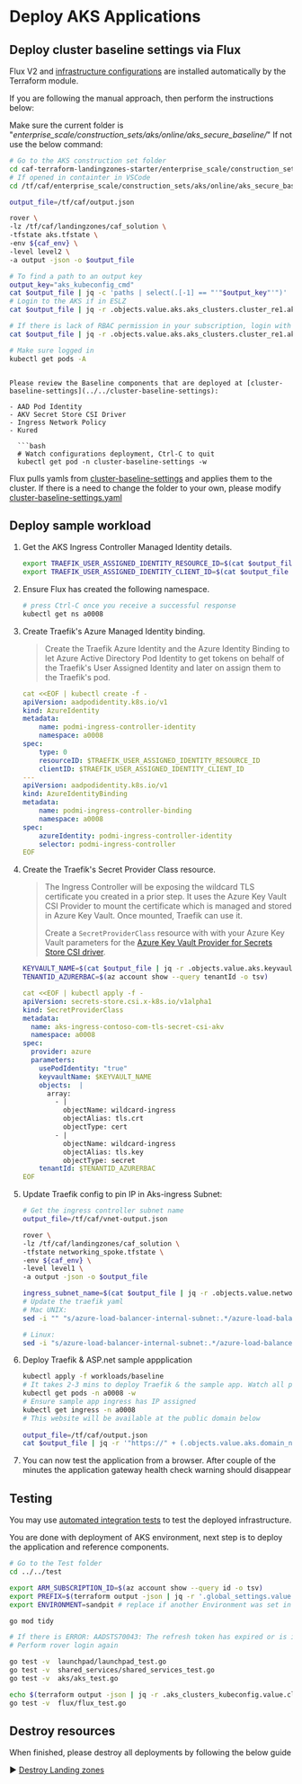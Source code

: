 # Deploy AKS Applications

## Deploy cluster baseline settings via Flux

Flux V2 and [infrastructure configurations](../../cluster-baseline-settings) are installed automatically by the Terraform module.

If you are following the manual approach, then perform the instructions below:

Make sure the current folder is "*enterprise_scale/construction_sets/aks/online/aks_secure_baseline/*"
If not use the below command:
  ```bash
  # Go to the AKS construction set folder
  cd caf-terraform-landingzones-starter/enterprise_scale/construction_sets/aks/online/aks_secure_baseline/
  # If opened in containter in VSCode
  cd /tf/caf/enterprise_scale/construction_sets/aks/online/aks_secure_baseline/
  ```

  ```bash
  output_file=/tf/caf/output.json

  rover \
  -lz /tf/caf/landingzones/caf_solution \
  -tfstate aks.tfstate \
  -env ${caf_env} \
  -level level2 \
  -a output -json -o $output_file

  # To find a path to an output key
  output_key="aks_kubeconfig_cmd"
  cat $output_file | jq -c 'paths | select(.[-1] == "'"$output_key"'")'
 # Login to the AKS if in ESLZ
  cat $output_file | jq -r .objects.value.aks.aks_clusters.cluster_re1.aks_kubeconfig_cmd | bash

  # If there is lack of RBAC permission in your subscription, login with Admin (not recommended for Production)
  cat $output_file | jq -r .objects.value.aks.aks_clusters.cluster_re1.aks_kubeconfig_admin_cmd | bash

  # Make sure logged in
  kubectl get pods -A
  ```
```

Please review the Baseline components that are deployed at [cluster-baseline-settings](../../cluster-baseline-settings):

- AAD Pod Identity
- AKV Secret Store CSI Driver
- Ingress Network Policy
- Kured

  ```bash
  # Watch configurations deployment, Ctrl-C to quit
  kubectl get pod -n cluster-baseline-settings -w
  ```

Flux pulls yamls from [cluster-baseline-settings](../../cluster-baseline-settings) and applies them to the cluster.
If there is a need to change the folder to your own, please modify [cluster-baseline-settings.yaml](../flux/cluster-baseline-settings.yaml)

## Deploy sample workload

1. Get the AKS Ingress Controller Managed Identity details.

    ```bash
    export TRAEFIK_USER_ASSIGNED_IDENTITY_RESOURCE_ID=$(cat $output_file | jq -r .objects.value.aks.managed_identities.ingress.id)
    export TRAEFIK_USER_ASSIGNED_IDENTITY_CLIENT_ID=$(cat $output_file | jq -r .objects.value.aks.managed_identities.ingress.client_id)
    ```

1. Ensure Flux has created the following namespace.

    ```bash
    # press Ctrl-C once you receive a successful response
    kubectl get ns a0008
    ```

1. Create Traefik's Azure Managed Identity binding.

   > Create the Traefik Azure Identity and the Azure Identity Binding to let Azure Active Directory Pod Identity to get tokens on behalf of the Traefik's User Assigned Identity and later on assign them to the Traefik's pod.

    ```yaml
    cat <<EOF | kubectl create -f -
    apiVersion: aadpodidentity.k8s.io/v1
    kind: AzureIdentity
    metadata:
        name: podmi-ingress-controller-identity
        namespace: a0008
    spec:
        type: 0
        resourceID: $TRAEFIK_USER_ASSIGNED_IDENTITY_RESOURCE_ID
        clientID: $TRAEFIK_USER_ASSIGNED_IDENTITY_CLIENT_ID
    ---
    apiVersion: aadpodidentity.k8s.io/v1
    kind: AzureIdentityBinding
    metadata:
        name: podmi-ingress-controller-binding
        namespace: a0008
    spec:
        azureIdentity: podmi-ingress-controller-identity
        selector: podmi-ingress-controller
    EOF
    ```

1. Create the Traefik's Secret Provider Class resource.

   > The Ingress Controller will be exposing the wildcard TLS certificate you created in a prior step. It uses the Azure Key Vault CSI Provider to mount the certificate which is managed and stored in Azure Key Vault. Once mounted, Traefik can use it.
   >
   > Create a `SecretProviderClass` resource with with your Azure Key Vault parameters for the [Azure Key Vault Provider for Secrets Store CSI driver](https://github.com/Azure/secrets-store-csi-driver-provider-azure).

    ```bash
    KEYVAULT_NAME=$(cat $output_file | jq -r .objects.value.aks.keyvaults.secrets.name)
    TENANTID_AZURERBAC=$(az account show --query tenantId -o tsv)
    ```
    ```yaml
    cat <<EOF | kubectl apply -f -
    apiVersion: secrets-store.csi.x-k8s.io/v1alpha1
    kind: SecretProviderClass
    metadata:
      name: aks-ingress-contoso-com-tls-secret-csi-akv
      namespace: a0008
    spec:
      provider: azure
      parameters:
        usePodIdentity: "true"
        keyvaultName: $KEYVAULT_NAME
        objects:  |
          array:
            - |
              objectName: wildcard-ingress
              objectAlias: tls.crt
              objectType: cert
            - |
              objectName: wildcard-ingress
              objectAlias: tls.key
              objectType: secret
        tenantId: $TENANTID_AZURERBAC
    EOF

2. Update Traefik config to pin IP in Aks-ingress Subnet:
    ```bash
    # Get the ingress controller subnet name
    output_file=/tf/caf/vnet-output.json
    
    rover \
    -lz /tf/caf/landingzones/caf_solution \
    -tfstate networking_spoke.tfstate \
    -env ${caf_env} \
    -level level1 \
    -a output -json -o $output_file
    
    ingress_subnet_name=$(cat $output_file | jq -r .objects.value.networking_spoke.vnets.vnet_aks_re1.subnets.aks_ingress.name)
    # Update the traefik yaml
    # Mac UNIX:
    sed -i "" "s/azure-load-balancer-internal-subnet:.*/azure-load-balancer-internal-subnet:\ ${ingress_subnet_name}/g" workloads/baseline/traefik.yaml

    # Linux:
    sed -i "s/azure-load-balancer-internal-subnet:.*/azure-load-balancer-internal-subnet:\ ${ingress_subnet_name}/g" workloads/baseline/traefik.yaml
    ```

3. Deploy Traefik & ASP.net sample appplication
    ```bash
    kubectl apply -f workloads/baseline
    # It takes 2-3 mins to deploy Traefik & the sample app. Watch all pods to be provision with:
    kubectl get pods -n a0008 -w
    # Ensure sample app ingress has IP assigned
    kubectl get ingress -n a0008
    # This website will be available at the public domain below
  
    output_file=/tf/caf/output.json
    cat $output_file | jq -r '"https://" + (.objects.value.aks.domain_name_registrations.random_domain.dns_domain_registration_name)'
    ```

4. You can now test the application from a browser. After couple of the minutes the application gateway health check warning should disappear



## Testing

You may use [automated integration tests](../test) to test the deployed infrastructure.

You are done with deployment of AKS environment, next step is to deploy the application and reference components.

```bash
# Go to the Test folder
cd ../../test

export ARM_SUBSCRIPTION_ID=$(az account show --query id -o tsv)
export PREFIX=$(terraform output -json | jq -r '.global_settings.value.prefixes[0]')
export ENVIRONMENT=sandpit # replace if another Environment was set in the rover, default is sandpit

go mod tidy

# If there is ERROR: AADSTS70043: The refresh token has expired or is invalid due to sign-in frequency checks by conditional access
# Perform rover login again

go test -v  launchpad/launchpad_test.go
go test -v  shared_services/shared_services_test.go
go test -v  aks/aks_test.go

echo $(terraform output -json | jq -r .aks_clusters_kubeconfig.value.cluster_re1.aks_kubeconfig_admin_cmd) | bash
go test -v  flux/flux_test.go
```

## Destroy resources

When finished, please destroy all deployments by following the below guide

:arrow_forward: [Destroy Landing zones](./docs/destroy.md)
